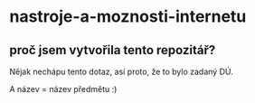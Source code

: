 # nastroje-a-moznosti-internetu

## proč jsem vytvořila tento repozitář?

Nějak nechápu tento dotaz, así proto, že to bylo zadaný DÚ.

A název = název předmětu :)